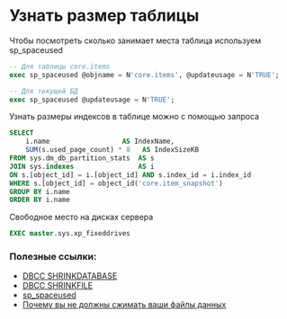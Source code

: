 # Узнать размер таблицы

Чтобы посмотреть сколько занимает места таблица используем sp_spaceused

```sql
-- Для таблицы core.items
exec sp_spaceused @objname = N'core.items', @updateusage = N'TRUE';

-- Для текущей БД
exec sp_spaceused @updateusage = N'TRUE';
```

Узнать размеры индексов в таблице можно с помощью запроса

```sql
SELECT
    i.name                  AS IndexName,
    SUM(s.used_page_count) * 8   AS IndexSizeKB
FROM sys.dm_db_partition_stats  AS s 
JOIN sys.indexes                AS i
ON s.[object_id] = i.[object_id] AND s.index_id = i.index_id
WHERE s.[object_id] = object_id('core.item_snapshot')
GROUP BY i.name
ORDER BY i.name
```

Свободное место на дисках сервера

```sql
EXEC master.sys.xp_fixeddrives
```



### Полезные ссылки:  

- [DBCC SHRINKDATABASE](https://docs.microsoft.com/ru-ru/sql/t-sql/database-console-commands/dbcc-shrinkdatabase-transact-sql?view=sql-server-ver15)  
- [DBCC SHRINKFILE](https://docs.microsoft.com/ru-ru/sql/t-sql/database-console-commands/dbcc-shrinkfile-transact-sql?view=sql-server-ver15)  
- [sp_spaceused](https://docs.microsoft.com/ru-ru/sql/relational-databases/system-stored-procedures/sp-spaceused-transact-sql?view=sql-server-ver15)  
- [Почему вы не должны сжимать ваши файлы данных](https://habr.com/ru/post/330492/)  

